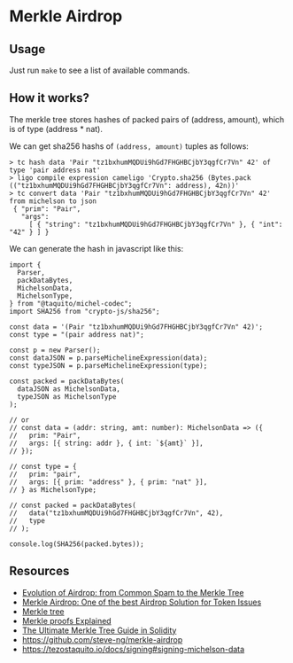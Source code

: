 # Merkle Airdrop

## Usage

Just run `make` to see a list of available commands.

## How it works?

The merkle tree stores hashes of packed pairs of (address, amount),
which is of type (address * nat).

We can get sha256 hashs of `(address, amount)` tuples as follows:

```
> tc hash data 'Pair "tz1bxhumMQDUi9hGd7FHGHBCjbY3qgfCr7Vn" 42' of type 'pair address nat'
> ligo compile expression cameligo 'Crypto.sha256 (Bytes.pack (("tz1bxhumMQDUi9hGd7FHGHBCjbY3qgfCr7Vn": address), 42n))'
> tc convert data 'Pair "tz1bxhumMQDUi9hGd7FHGHBCjbY3qgfCr7Vn" 42' from michelson to json
 { "prim": "Pair",
   "args":
     [ { "string": "tz1bxhumMQDUi9hGd7FHGHBCjbY3qgfCr7Vn" }, { "int": "42" } ] }
```

We can generate the hash in javascript like this:

```
import {
  Parser,
  packDataBytes,
  MichelsonData,
  MichelsonType,
} from "@taquito/michel-codec";
import SHA256 from "crypto-js/sha256";

const data = '(Pair "tz1bxhumMQDUi9hGd7FHGHBCjbY3qgfCr7Vn" 42)';
const type = "(pair address nat)";

const p = new Parser();
const dataJSON = p.parseMichelineExpression(data);
const typeJSON = p.parseMichelineExpression(type);

const packed = packDataBytes(
  dataJSON as MichelsonData,
  typeJSON as MichelsonType
);

// or
// const data = (addr: string, amt: number): MichelsonData => ({
//   prim: "Pair",
//   args: [{ string: addr }, { int: `${amt}` }],
// });

// const type = {
//   prim: "pair",
//   args: [{ prim: "address" }, { prim: "nat" }],
// } as MichelsonType;

// const packed = packDataBytes(
//   data("tz1bxhumMQDUi9hGd7FHGHBCjbY3qgfCr7Vn", 42),
//   type
// );

console.log(SHA256(packed.bytes));
```

## Resources

- [Evolution of Airdrop: from Common Spam to the Merkle Tree](https://hackernoon.com/evolution-of-airdrop-from-common-spam-to-the-merkle-tree-30caa2344170)
- [Merkle Airdrop: One of the best Airdrop Solution for Token Issues](https://medium.com/mochilab/merkle-airdrop-one-of-the-best-airdrop-solution-for-token-issues-e2279df1c5c1)
- [Merkle tree](https://en.wikipedia.org/wiki/Merkle_tree)
- [Merkle proofs Explained](https://medium.com/crypto-0-nite/merkle-proofs-explained-6dd429623dc5)
- [The Ultimate Merkle Tree Guide in Solidity](https://soliditydeveloper.com/merkle-tree)
- <https://github.com/steve-ng/merkle-airdrop>
- <https://tezostaquito.io/docs/signing#signing-michelson-data>

